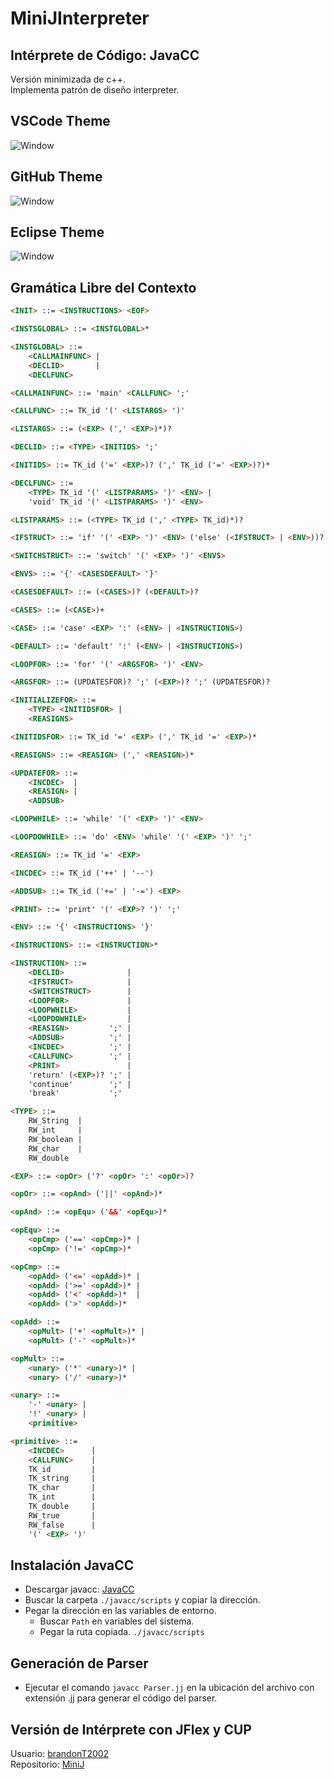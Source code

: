 # MiniJInterpreter
## Intérprete de Código: JavaCC
Versión minimizada de c++.  
Implementa patrón de diseño interpreter.

## VSCode Theme
![Window](Images/ScreenVSCodeTheme.png)

## GitHub Theme
![Window](Images/ScreenGitHubTheme.png)

## Eclipse Theme
![Window](Images/ScreenEclipseTheme.png)

## Gramática Libre del Contexto
```html
<INIT> ::= <INSTRUCTIONS> <EOF>

<INSTSGLOBAL> ::= <INSTGLOBAL>*

<INSTGLOBAL> ::=
    <CALLMAINFUNC> |
    <DECLID>       |
    <DECLFUNC>

<CALLMAINFUNC> ::= 'main' <CALLFUNC> ';'

<CALLFUNC> ::= TK_id '(' <LISTARGS> ')'

<LISTARGS> ::= (<EXP> (',' <EXP>)*)?

<DECLID> ::= <TYPE> <INITIDS> ';'

<INITIDS> ::= TK_id ('=' <EXP>)? (',' TK_id ('=' <EXP>)?)*

<DECLFUNC> ::=
    <TYPE> TK_id '(' <LISTPARAMS> ')' <ENV> |
    'void' TK_id '(' <LISTPARAMS> ')' <ENV>

<LISTPARAMS> ::= (<TYPE> TK_id (',' <TYPE> TK_id)*)?

<IFSTRUCT> ::= 'if' '(' <EXP> ')' <ENV> ('else' (<IFSTRUCT> | <ENV>))?

<SWITCHSTRUCT> ::= 'switch' '(' <EXP> ')' <ENVS>

<ENVS> ::= '{' <CASESDEFAULT> '}'

<CASESDEFAULT> ::= (<CASES>)? (<DEFAULT>)?

<CASES> ::= (<CASE>)+

<CASE> ::= 'case' <EXP> ':' (<ENV> | <INSTRUCTIONS>)

<DEFAULT> ::= 'default' ':' (<ENV> | <INSTRUCTIONS>)

<LOOPFOR> ::= 'for' '(' <ARGSFOR> ')' <ENV>

<ARGSFOR> ::= (UPDATESFOR)? ';' (<EXP>)? ';' (UPDATESFOR)?

<INITIALIZEFOR> ::=
    <TYPE> <INITIDSFOR> |
    <REASIGNS>

<INITIDSFOR> ::= TK_id '=' <EXP> (',' TK_id '=' <EXP>)*

<REASIGNS> ::= <REASIGN> (',' <REASIGN>)*

<UPDATEFOR> ::=
    <INCDEC>  |
    <REASIGN> |
    <ADDSUB>

<LOOPWHILE> ::= 'while' '(' <EXP> ')' <ENV>

<LOOPDOWHILE> ::= 'do' <ENV> 'while' '(' <EXP> ')' ';'

<REASIGN> ::= TK_id '=' <EXP>

<INCDEC> ::= TK_id ('++' | '--')

<ADDSUB> ::= TK_id ('+=' | '-=') <EXP>

<PRINT> ::= 'print' '(' <EXP>? ')' ';'

<ENV> ::= '{' <INSTRUCTIONS> '}'

<INSTRUCTIONS> ::= <INSTRUCTION>*

<INSTRUCTION> ::=
    <DECLID>              |
    <IFSTRUCT>            |
    <SWITCHSTRUCT>        |
    <LOOPFOR>             |
    <LOOPWHILE>           |
    <LOOPDOWHILE>         |
    <REASIGN>         ';' |
    <ADDSUB>          ';' |
    <INCDEC>          ';' |
    <CALLFUNC>        ';' |
    <PRINT>               |
    'return' (<EXP>)? ';' |
    'continue'        ';' |
    'break'           ';'

<TYPE> ::=
    RW_String  |
    RW_int     |
    RW_boolean |
    RW_char    |
    RW_double

<EXP> ::= <opOr> ('?' <opOr> ':' <opOr>)?

<opOr> ::= <opAnd> ('||' <opAnd>)*

<opAnd> ::= <opEqu> ('&&' <opEqu>)*

<opEqu> ::=
    <opCmp> ('==' <opCmp>)* |
    <opCmp> ('!=' <opCmp>)*

<opCmp> ::=
    <opAdd> ('<=' <opAdd>)* |
    <opAdd> ('>=' <opAdd>)* |
    <opAdd> ('<' <opAdd>)*  |
    <opAdd> ('>' <opAdd>)*

<opAdd> ::=
    <opMult> ('+' <opMult>)* |
    <opMult> ('-' <opMult>)*

<opMult> ::=
    <unary> ('*' <unary>)* |
    <unary> ('/' <unary>)*

<unary> ::=
    '-' <unary> |
    '!' <unary> |
    <primitive>

<primitive> ::=
    <INCDEC>      |
    <CALLFUNC>    |
    TK_id         |
    TK_string     |
    TK_char       |
    TK_int        |
    TK_double     |
    RW_true       |
    RW_false      |
    '(' <EXP> ')'
```

## Instalación JavaCC
* Descargar javacc: [JavaCC](https://javacc.github.io/javacc/)
* Buscar la carpeta ```./javacc/scripts``` y copiar la dirección.
* Pegar la dirección en las variables de entorno.
    * Buscar ```Path``` en variables del sistema.
    * Pegar la ruta copiada. ```./javacc/scripts```

## Generación de Parser
* Ejecutar el comando ```javacc Parser.jj``` en la ubicación del archivo con extensión .jj para generar el código del parser.

## Versión de Intérprete con JFlex y CUP
Usuario: [brandonT2002](https://github.com/brandonT2002)  
Repositorio: [MiniJ](https://github.com/brandonT2002/MiniJ)